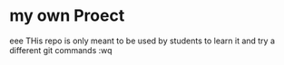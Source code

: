 
# my own Proect
eee
THis repo is only meant to be used by students to learn it and try a different git commands :wq

